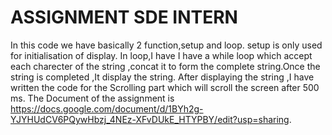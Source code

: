  # ASSIGNMENT SDE INTERN
In this code we have basically 2 function,setup and loop.
setup is only used for initialisation  of display.
In loop,I have I have a while loop which accept each charecter of the string ,concat it to form the complete string.Once the string is completed ,It display the string.
After displaying the string ,I have written the code for the Scrolling part which will scroll the screen after 500 ms.
The Document of the assignment is https://docs.google.com/document/d/1BYh2g-YJYHUdCV6PQywHbzj_4NEz-XFvDUkE_HTYPBY/edit?usp=sharing.
